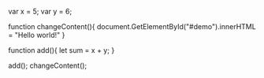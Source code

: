 var x = 5;
var y = 6;

function changeContent(){
document.GetElementById("#demo").innerHTML = "Hello world!"
}

function add(){
let sum = x + y;
}

add();
changeContent();
